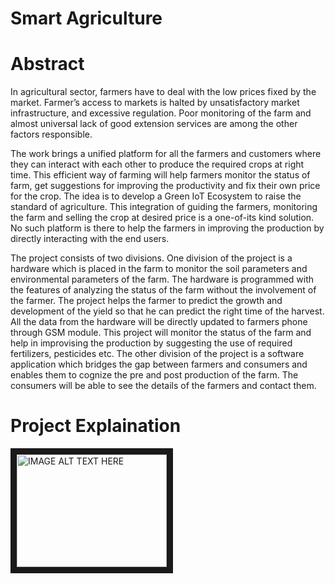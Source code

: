 # Smart Agriculture

# Abstract

In agricultural sector, farmers have to deal with the low prices fixed by the market. Farmer’s access to markets is halted by unsatisfactory market infrastructure, and excessive regulation. Poor monitoring of the farm and almost universal lack of good extension services are among the other factors responsible.

The work brings a unified platform for all the farmers and customers where they can interact with each other to produce the required crops at right time. This efficient way of farming will help farmers monitor the status of farm, get suggestions for improving the productivity and fix their own price for the crop. The idea is to develop a Green IoT Ecosystem to raise the standard of agriculture. This integration of guiding the farmers, monitoring the farm and selling the crop at desired price is a one-of-its kind solution. No such platform is there to help the farmers in improving the production by directly interacting with the end users.

The project consists of two divisions. One division of the project is a hardware which is placed in the farm to monitor the soil parameters and environmental parameters of the farm. The hardware is programmed with the features of analyzing the status of the farm without the involvement of the farmer. The project helps the farmer to predict the growth and development of the yield so that he can predict the right time of the harvest. All the data from the hardware will be directly updated to  farmers phone through GSM module. This project will monitor the status of the farm and help in improvising the production by suggesting the use of required fertilizers, pesticides etc. The other division of the project is a software application which bridges the gap between farmers and consumers and enables them to cognize the pre and post production of the farm. The consumers will be able to see the details of the farmers and contact them.

# Project Explaination

<a href="https://www.youtube.com/embed/tgTUnD91qP8" target="_blank"><img src="https://www.youtube.com/embed/tgTUnD91qP8.jpg" 
alt="IMAGE ALT TEXT HERE" width="240" height="180" border="10" /></a>

